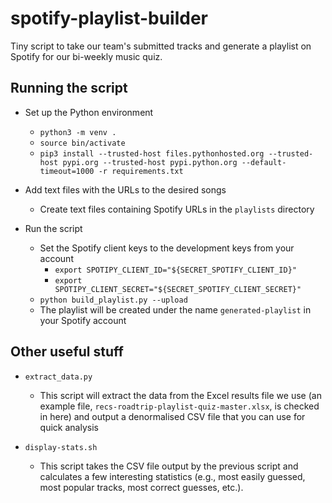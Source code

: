 # spotify-playlist-builder #

Tiny script to take our team's submitted tracks and generate a playlist on Spotify for our bi-weekly music quiz.

## Running the script ##

- Set up the Python environment
    - `python3 -m venv .`
    - `source bin/activate`
    - `pip3 install --trusted-host files.pythonhosted.org --trusted-host pypi.org --trusted-host pypi.python.org --default-timeout=1000 -r requirements.txt`

- Add text files with the URLs to the desired songs
    - Create text files containing Spotify URLs in the `playlists` directory

- Run the script
    - Set the Spotify client keys to the development keys from your account
        - `export SPOTIPY_CLIENT_ID="${SECRET_SPOTIFY_CLIENT_ID}"`
        - `export SPOTIPY_CLIENT_SECRET="${SECRET_SPOTIFY_CLIENT_SECRET}"`
    - `python build_playlist.py --upload`
    - The playlist will be created under the name `generated-playlist` in your Spotify account

## Other useful stuff ##

- `extract_data.py`
    - This script will extract the data from the Excel results file we use (an example file,
      `recs-roadtrip-playlist-quiz-master.xlsx`, is checked in here) and output a denormalised CSV file that you can use
      for quick analysis

- `display-stats.sh`
    - This script takes the CSV file output by the previous script and calculates a few interesting statistics (e.g.,
      most easily guessed, most popular tracks, most correct guesses, etc.).
